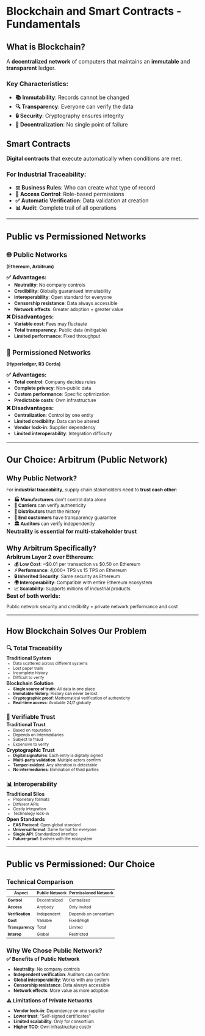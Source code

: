 # Blockchain and Smart Contracts - Fundamentals

<div class="grid grid-cols-2 gap-8">

<div>

## What is Blockchain?

A **decentralized network** of computers that maintains an **immutable** and **transparent** ledger.

### Key Characteristics:
- **📚 Immutability**: Records cannot be changed
- **🔍 Transparency**: Everyone can verify the data
- **🔒 Security**: Cryptography ensures integrity
- **📡 Decentralization**: No single point of failure

</div>

<div>

## Smart Contracts

**Digital contracts** that execute automatically when conditions are met.

### For Industrial Traceability:
- **⚖️ Business Rules**: Who can create what type of record
- **🔐 Access Control**: Role-based permissions
- **✅ Automatic Verification**: Data validation at creation
- **📊 Audit**: Complete trail of all operations

</div>

</div>

---

<style>
.redes-comparison {
  font-size: 0.75rem !important;
}
.redes-comparison h1 {
  font-size: 1.4rem !important;
  margin-bottom: 0.6rem !important;
}
.redes-comparison h2 {
  font-size: 1.1rem !important;
  margin-bottom: 0.3rem !important;
}
.redes-comparison h3 {
  font-size: 0.9rem !important;
  margin: 0.2rem 0 !important;
}
.redes-comparison ul {
  margin: 0.2rem 0 !important;
}
.redes-comparison li {
  margin: 0.1rem 0 !important;
  line-height: 1.2 !important;
}
.redes-comparison .grid {
  gap: 1rem !important;
}
</style>

<div class="redes-comparison">

# Public vs Permissioned Networks

<div class="grid grid-cols-2">

<div>

## 🌐 Public Networks 
**(Ethereum, Arbitrum)**

### ✅ **Advantages**:
- **Neutrality**: No company controls
- **Credibility**: Globally guaranteed immutability
- **Interoperability**: Open standard for everyone
- **Censorship resistance**: Data always accessible
- **Network effects**: Greater adoption = greater value

### ❌ **Disadvantages**:
- **Variable cost**: Fees may fluctuate
- **Total transparency**: Public data (mitigable)
- **Limited performance**: Fixed throughput

</div>

<div>

## 🏢 Permissioned Networks 
**(Hyperledger, R3 Corda)**

### ✅ **Advantages**:
- **Total control**: Company decides rules
- **Complete privacy**: Non-public data
- **Custom performance**: Specific optimization
- **Predictable costs**: Own infrastructure

### ❌ **Disadvantages**:
- **Centralization**: Control by one entity
- **Limited credibility**: Data can be altered
- **Vendor lock-in**: Supplier dependency
- **Limited interoperability**: Integration difficulty

</div>

</div>

</div>

---

<style>
.escolha-arbitrum {
  font-size: 0.75rem !important;
}
.escolha-arbitrum h1 {
  font-size: 1.4rem !important;
  margin-bottom: 0.6rem !important;
}
.escolha-arbitrum h2 {
  font-size: 1.1rem !important;
  margin-bottom: 0.3rem !important;
}
.escolha-arbitrum h3 {
  font-size: 0.9rem !important;
  margin: 0.2rem 0 !important;
}
.escolha-arbitrum ul {
  margin: 0.2rem 0 !important;
}
.escolha-arbitrum li {
  margin: 0.1rem 0 !important;
  line-height: 1.2 !important;
}
.escolha-arbitrum .grid {
  gap: 1rem !important;
}
</style>

<div class="escolha-arbitrum">

# Our Choice: Arbitrum (Public Network)

<div class="grid grid-cols-2">

<div>

## Why Public Network?

For **industrial traceability**, supply chain stakeholders need to **trust each other**:

- **🏭 Manufacturers** don't control data alone
- **🚛 Carriers** can verify authenticity  
- **🏪 Distributors** trust the history
- **👥 End customers** have transparency guarantee
- **🏛️ Auditors** can verify independently

### **Neutrality is essential** for multi-stakeholder trust

</div>

<div>

## Why Arbitrum Specifically?

### Arbitrum Layer 2 over Ethereum:

- **💰 Low Cost**: ~$0.01 per transaction vs $0.50 on Ethereum
- **⚡ Performance**: 4,000+ TPS vs 15 TPS on Ethereum  
- **🔒 Inherited Security**: Same security as Ethereum
- **🌍 Interoperability**: Compatible with entire Ethereum ecosystem
- **📈 Scalability**: Supports millions of industrial products

### **Best of both worlds**: 
Public network security and credibility + private network performance and cost

</div>

</div>

</div>

---

<style>
.resolve-problema {
  font-size: 0.65rem !important;
}
.resolve-problema h1 {
  font-size: 1.3rem !important;
  margin-bottom: 0.4rem !important;
}
.resolve-problema h2 {
  font-size: 0.95rem !important;
  margin-bottom: 0.2rem !important;
}
.resolve-problema h3 {
  font-size: 0.8rem !important;
  margin: 0.1rem 0 !important;
}
.resolve-problema ul {
  margin: 0.1rem 0 !important;
}
.resolve-problema li {
  margin: 0.05rem 0 !important;
  line-height: 1.1 !important;
}
.resolve-problema .grid {
  gap: 0.6rem !important;
}
</style>

<div class="resolve-problema">

# How Blockchain Solves Our Problem

<div class="grid grid-cols-3">

<div>

## 🔍 Total Traceability

### **Traditional System**
- Data scattered across different systems
- Lost paper trails
- Incomplete history
- Difficult to verify

### **Blockchain Solution**
- **Single source of truth**: All data in one place
- **Immutable history**: History can never be lost
- **Cryptographic proof**: Mathematical verification of authenticity
- **Real-time access**: Available 24/7 globally

</div>

<div>

## 🤝 Verifiable Trust

### **Traditional Trust**
- Based on reputation
- Depends on intermediaries
- Subject to fraud
- Expensive to verify

### **Cryptographic Trust**
- **Digital signatures**: Each entry is digitally signed
- **Multi-party validation**: Multiple actors confirm
- **Tamper-evident**: Any alteration is detectable
- **No intermediaries**: Elimination of third parties

</div>

<div>

## 📊 Interoperability

### **Traditional Silos**
- Proprietary formats
- Different APIs
- Costly integration
- Technology lock-in

### **Open Standards**
- **EAS Protocol**: Open global standard
- **Universal format**: Same format for everyone
- **Single API**: Standardized interface
- **Future-proof**: Evolves with the ecosystem

</div>

</div>

</div>

---

<style>
.comparacao-redes {
  font-size: 0.7rem !important;
}
.comparacao-redes h1 {
  font-size: 1.4rem !important;
  margin-bottom: 0.5rem !important;
}
.comparacao-redes h2 {
  font-size: 1rem !important;
  margin-bottom: 0.25rem !important;
}
.comparacao-redes h3 {
  font-size: 0.85rem !important;
  margin: 0.15rem 0 !important;
}
.comparacao-redes table {
  font-size: 0.65rem !important;
}
.comparacao-redes th, .comparacao-redes td {
  padding: 0.2rem !important;
  line-height: 1.1 !important;
}
</style>

<div class="comparacao-redes">

# Public vs Permissioned: Our Choice

<div class="grid grid-cols-2">

<div>

## Technical Comparison

| Aspect | Public Network | Permissioned Network |
|---------|--------------|---------------------|
| **Control** | Decentralized | Centralized |
| **Access** | Anybody | Only invited |
| **Verification** | Independent | Depends on consortium |
| **Cost** | Variable | Fixed/High |
| **Transparency** | Total | Limited |
| **Interop** | Global | Restricted |

</div>

<div>

## Why We Chose Public Network?

### ✅ **Benefits of Public Network**
- **Neutrality**: No company controls
- **Independent verification**: Auditors can confirm
- **Global interoperability**: Works with any system
- **Censorship resistance**: Data always accessible
- **Network effects**: More value as more adoption

### ⚠️ **Limitations of Private Networks**
- **Vendor lock-in**: Dependency on one supplier
- **Lower trust**: "Self-signed certificates"
- **Limited scalability**: Only for consortium
- **Higher TCO**: Own infrastructure costly

</div>

</div>

</div> 